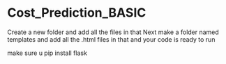 # Cost_Prediction_BASIC

Create a new folder and add all the files in that
Next make a folder named templates and add all the .html files in that and your code is ready to run

make sure u pip install flask
